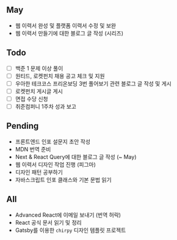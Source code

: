 ## May
- 웹 이력서 완성 및 플랫폼 이력서 수정 및 보완
- 웹 이력서 만들기에 대한 블로그 글 작성 (시리즈)

## Todo
- [ ] 백준 1 문제 이상 풀이
- [ ] 원티드, 로켓펀치 채용 공고 체크 및 지원
- [ ] 우아한 테크코스 프리온보딩 3번 풀어보기 관련 블로그 글 작성 및 게시
- [ ] 로켓펀치 게시글 게시
- [ ] 면접 수당 신청
- [ ] 취준컴퍼니 1주차 성과 보고

## Pending
- 프론트엔드 인포 설문지 초안 작성
- MDN 번역 준비
- Next & React Query에 대한 블로그 글 작성 (~ May)
- 웹 이력서 디자인 작업 진행 (피그마) 
- 디자인 패턴 공부하기
- 자바스크립트 인포 클래스와 기본 문법 읽기


## All
- Advanced React에 이메일 보내기 (번역 허락)
-  React 공식 문서 읽기 및 정리
- Gatsby를 이용한 `chirpy` 디자인 템플릿 프로젝트

